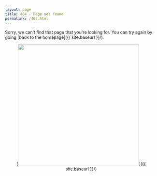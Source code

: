 ```yaml
---
layout: page
title: 404 - Page not found
permalink: /404.html
---
```


Sorry, we can't find that page that you're looking for. You can try again by going [back to the homepage]({{ site.baseurl }}/).
<div style="text-align:center" markdown="1">
[<img src="{{ site.baseurl }}/images/sdn-404.jpg" style="width: 400px;"/>]({{ site.baseurl }}/)
</div>
